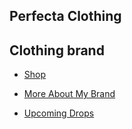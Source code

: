 <html> <section
                Perfecta-Clothing </section> </html>
                <h1>           Perfecta Clothing </h1>
<h2>          Clothing brand </h2>

<ul> <li><a href="newpage">  Shop </a> </li> </ul>

<ul> <li>  <a href="newpage"> More About My Brand </a> </li> </ul>
<ul> <li>  <a href="newpage.com"> Upcoming Drops </a> </li> </ul>
